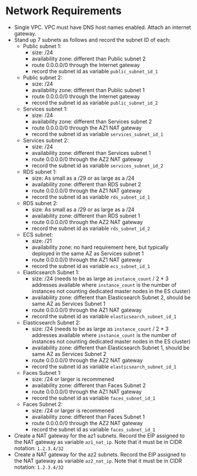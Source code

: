 # Network Requirements

* Single VPC. VPC must have DNS host names enabled. Attach an internet gateway.
* Stand up 7 subnets as follows and record the subnet ID of each:
  * Public subnet 1:
    * size: /24
    * availability zone: different than Public subnet 2
    * route 0.0.0.0/0 through the Internet gateway
    * record the subnet id as variable `public_subnet_id_1`
  * Public subnet 2:
    * size: /24
    * availability zone: different than Public subnet 1
    * route 0.0.0.0/0 through the Internet gateway
    * record the subnet id as variable `public_subnet_id_2`
  * Services subnet 1:
    * size: /24
    * availability zone: different than Services subnet 2
    * route 0.0.0.0/0 through the AZ1 NAT gateway
    * record the subnet id as variable `services_subnet_id_1`
  * Services subnet 2:
    * size: /24
    * availability zone: different than Services subnet 1
    * route 0.0.0.0/0 through the AZ2 NAT gateway
    * record the subnet id as variable `services_subnet_id_2`
  * RDS subnet 1:
    * size: As small as a /29 or as large as a /24
    * availability zone: different than RDS subnet 2
    * route 0.0.0.0/0 through the AZ1 NAT gateway
    * record the subnet id as variable `rds_subnet_id_1`
  * RDS subnet 2:
    * size: As small as a /29 or as large as a /24
    * availability zone: different than RDS subnet 1
    * route 0.0.0.0/0 through the AZ2 NAT gateway
    * record the subnet id as variable `rds_subnet_id_2`
  * ECS subnet:
    * size: /21
    * availability zone: no hard requirement here, but typically deployed in the same AZ as Services subnet 1
    * route 0.0.0.0/0 through the AZ1 NAT gateway
    * record the subnet id as variable `ecs_subnet_id_1`
  * Elasticsearch Subnet 1:
    * size: /24 (needs to be as large as `instance_count` / 2 * 3 addresses available where `instance_count` is the number of instances not counting dedicated master nodes in the ES cluster)
    * availability zone: different than Elasticsearch Subnet 2, should be same AZ as Services Subnet 1
    * route 0.0.0.0/0 through the AZ1 NAT gateway
    * record the subnet id as variable `elasticsearch_subnet_id_1`
  * Elasticsearch Subnet 2:
    * size: /24 (needs to be as large as `instance_count` / 2 * 3 addresses available where `instance_count` is the number of instances not counting dedicated master nodes in the ES cluster)
    * availability zone: different than Elasticsearch Subnet 1, should be same AZ as Services Subnet 2
    * route 0.0.0.0/0 through the AZ2 NAT gateway
    * record the subnet id as variable `elasticsearch_subnet_id_1`
  * Faces Subnet 1:
    * size: /24 or larger is recommened
    * availability zone: different than Faces Subnet 2
    * route 0.0.0.0/0 through the AZ1 NAT gateway
    * record the subnet id as variable `faces_subnet_id_1`
  * Faces Subnet 2:
    * size: /24 or larger is recommened
    * availability zone: different than Faces Subnet 1
    * route 0.0.0.0/0 through the AZ2 NAT gateway
    * record the subnet id as variable `faces_subnet_id_1`
* Create a NAT gateway for the az1 subnets. Record the EIP assigned to the NAT gateway as variable `az1_nat_ip`. Note that it must be in CIDR notation: `1.2.3.4/32`
* Create a NAT gateway for the az2 subnets. Record the EIP assigned to the NAT gateway as variable `az2_nat_ip`. Note that it must be in CIDR notation: `1.2.3.4/32`

